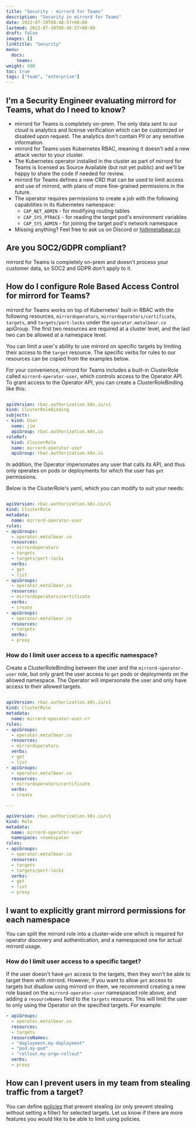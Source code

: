 ```yaml
---
title: "Security - mirrord for Teams"
description: "Security in mirrord for Teams"
date: 2022-07-10T08:48:57+00:00
lastmod: 2022-07-10T08:48:57+00:00
draft: false
images: []
linktitle: "Security"
menu:
  docs:
    teams:
weight: 500
toc: true
tags: ["team", "enterprise"]
---
```


## I'm a Security Engineer evaluating mirrord for Teams, what do I need to know?

- mirrord for Teams is completely on-prem. The only data sent to our cloud is analytics and license verification which can be customized or disabled upon request. The analytics don't contain PII or any sensitive information.
- mirrord for Teams uses Kubernetes RBAC, meaning it doesn't add a new attack vector to your cluster.
- The Kubernetes operator installed in the cluster as part of mirrord for Teams is licensed as Source Available (but not yet public) and we'll be happy to share the code if needed for review.
- mirrord for Teams defines a new CRD that can be used to limit access and use of mirrord, with plans of more fine-grained permissions in the future.
- The operator requires permissions to create a job with the following capabilities in its Kubernetes namespace:
    - `CAP_NET_ADMIN` - for modifying routing tables
    - `CAP_SYS_PTRACE` - for reading the target pod's environment variables
    - `CAP_SYS_ADMIN` - for joining the target pod's network namespace
- Missing anything? Feel free to ask us on Discord or hi@metalbear.co

## Are you SOC2/GDPR compliant?

mirrord for Teams is completely on-prem and doesn't process your customer data, so SOC2 and GDPR don't apply to it.

## How do I configure Role Based Access Control for mirrord for Teams?

mirrord for Teams works on top of Kubernetes' built-in RBAC with the following resources, `mirrordoperators`, `mirrordoperators/certificate`, `targets`, and `targets/port-locks` under the `operator.metalbear.co` apiGroup. The first two resources are required at a cluster level, and the last two can be allowed at a namespace level.

You can limit a user's ability to use mirrord on specific targets by limiting their access to the `target` resource. The specific verbs for rules to our resources can be copied from the examples below.

For your convenience, mirrord for Teams includes a built-in ClusterRole called `mirrord-operator-user`, which controls access to the Operator API. To grant access to the Operator API, you can create a ClusterRoleBinding like this:

```yaml

apiVersion: rbac.authorization.k8s.io/v1
kind: ClusterRoleBinding
subjects:
- kind: User
  name: jim
  apiGroup: rbac.authorization.k8s.io
roleRef:
  kind: ClusterRole
  name: mirrord-operator-user
  apiGroup: rbac.authorization.k8s.io
```

In addition, the Operator impersonates any user that calls its API, and thus only operates on pods or deployments for which the user has `get` permissions.

Below is the ClusterRole's yaml, which you can modify to suit your needs:

```yaml

apiVersion: rbac.authorization.k8s.io/v1
kind: ClusterRole
metadata:
  name: mirrord-operator-user
rules:
- apiGroups:
  - operator.metalbear.co
  resources:
  - mirrordoperators
  - targets
  - targets/port-locks
  verbs:
  - get
  - list
- apiGroups:
  - operator.metalbear.co
  resources:
  - mirrordoperators/certificate
  verbs:
  - create
- apiGroups:
  - operator.metalbear.co
  resources:
  - targets
  verbs:
  - proxy
  ```

### How do I limit user access to a specific namespace?

Create a ClusterRoleBinding between the user and the `mirrord-operator-user` role, but only grant the user access to `get` pods or deployments on the allowed namespace. The Operator will impersonate the user and only have access to their allowed targets.
```yaml

apiVersion: rbac.authorization.k8s.io/v1
kind: ClusterRole
metadata:
  name: mirrord-operator-user-cr
rules:
- apiGroups:
  - operator.metalbear.co
  resources:
  - mirrordoperators
  verbs:
  - get
  - list
- apiGroups:
  - operator.metalbear.co
  resources:
  - mirrordoperators/certificate
  verbs:
  - create

---

apiVersion: rbac.authorization.k8s.io/v1
kind: Role
metadata:
  name: mirrord-operator-user
  namespace: <namespace>
rules:
- apiGroups:
  - operator.metalbear.co
  resources:
  - targets
  - targets/port-locks
  verbs:
  - get
  - list
  - proxy

```

## I want to explicitly grant mirrord permissions for each namespace

You can split the mirrord role into a cluster-wide one which is required for operator discovery and authentication, and a namespaced one for actual mirrord usage.

### How do I limit user access to a specific target?

If the user doesn't have `get` access to the targets, then they won't be able to target them with mirrord. However, if you want to allow `get` access to targets but disallow using mirrord on them, we recommend creating a new role based on the `mirrord-operator-user` namespaced role above, and adding a `resourceNames` field to the `targets` resource. This will limit the user to only using the Operator on the specified targets. For example:

```yaml
- apiGroups:
  - operator.metalbear.co
  resources:
  - targets
  resourceNames:
  - "deployment.my-deployment"
  - "pod.my-pod"
  - "rollout.my-argo-rollout"
  verbs:
  - proxy
```

## How can I prevent users in my team from stealing traffic from a target?

You can define [policies](/docs/teams/policies/) that prevent stealing (or only prevent stealing without setting a
filter) for selected targets. Let us know if there are more features you would like to be able to limit using policies.
